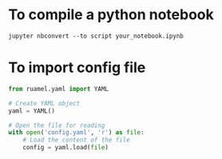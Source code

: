 # To compile a python notebook

``` shell
jupyter nbconvert --to script your_notebook.ipynb
```



# To import config file

``` python
from ruamel.yaml import YAML

# Create YAML object
yaml = YAML()

# Open the file for reading
with open('config.yaml', 'r') as file:
    # Load the content of the file
    config = yaml.load(file)
```



